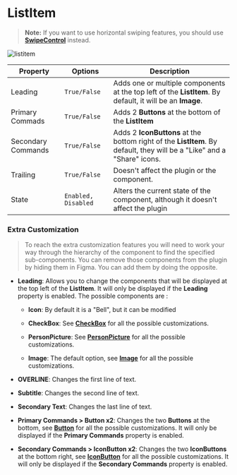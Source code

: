 # ListItem

> **Note:** If you want to use horizontal swiping features, you should use **[SwipeControl](./swipe-control.md)** instead.



![listitem](./images/listitem.png)

| Property           | Options             | Description                                                  |
| ------------------ | ------------------- | ------------------------------------------------------------ |
| Leading            | `True/False`        | Adds one or multiple components at the top left of the **ListItem**. By default, it will be an  **Image**. |
| Primary Commads    | `True/False`        | Adds 2 **Buttons** at the bottom of the **ListItem**         |
| Secondary Commands | `True/False`        | Adds 2 **IconButtons** at the bottom right of the **ListItem**. By default, they will be  a "Like" and a "Share" icons. |
| Trailing           | `True/False`        | Doesn't affect the plugin or the component.                  |
| State              | `Enabled, Disabled` | Alters the current state of the component, although it doesn't affect the plugin |

### Extra Customization

> To reach the extra customization features you will need to work your way through the hierarchy of the component to find the specified sub-components. You can remove those components from the plugin by hiding them in Figma. You can add them by doing the opposite.

- **Leading**: Allows you to change the components that will be displayed at the top left of the **ListItem**. It will only be displayed if the **Leading** property is enabled. The possible components are :

  - **Icon**: By default it is a "Bell", but it can be modified

  - **CheckBox**: See **[CheckBox]()** for all the possible customizations.
  - **PersonPicture**: See **[PersonPicture]()** for all the possible customizations.
  - **Image**: The default option, see **[Image]()** for all the possible customizations.

- **OVERLINE**: Changes the first line of text.

- **Subtitle**: Changes the second line of text.

- **Secondary Text**: Changes the last line of text.

- **Primary Commands > Button x2**: Changes the two **Buttons** at the bottom, see **[Button](./button.md)** for all the possible customizations. It will only be displayed if the **Primary Commands** property is enabled.

- **Secondary Commands > IconButton x2**: Changes the two **IconButtons** at the bottom right, see **[IconButton](./icon-button.md)** for all the possible customizations. It will only be displayed if the **Secondary Commands** property is enabled.
